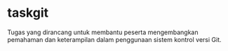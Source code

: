 # taskgit
Tugas yang dirancang untuk membantu peserta mengembangkan pemahaman dan keterampilan dalam penggunaan sistem kontrol versi Git.
